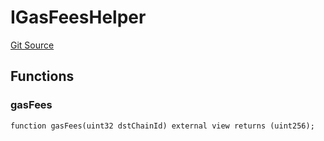 # IGasFeesHelper
[Git Source](https://github.com/malda-protocol/malda-lending/blob/01abcfb9040cf303f2a5fc706b3c3af752e0b27a/src\interfaces\IGasFeesHelper.sol)


## Functions
### gasFees


```solidity
function gasFees(uint32 dstChainId) external view returns (uint256);
```

